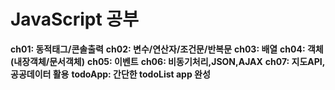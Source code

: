 # JavaScript 공부

**ch01: 동적태그/콘솔출력**
**ch02: 변수/연산자/조건문/반복문**
**ch03: 배열**
**ch04: 객체(내장객체/문서객체)**
**ch05: 이벤트**
**ch06: 비동기처리,JSON,AJAX**
**ch07: 지도API, 공공데이터 활용**
**todoApp: 간단한 todoList app 완성**


